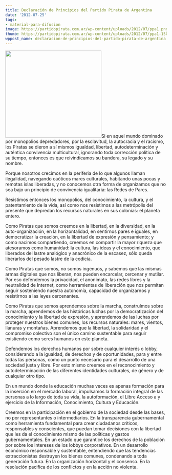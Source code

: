 ```yaml
---
title: Declaración de Principios del Partido Pirata de Argentina
date: '2012-07-25'
tags:
- material-para-difusion
image: https://partidopirata.com.ar/wp-content/uploads/2012/07/ppa1.png
thumb: https://partidopirata.com.ar/wp-content/uploads/2012/07/ppa1-150x150.png
wppost_name: declaracion-de-principios-del-partido-pirata-de-argentina
---
```


<a href="https://partidopirata.com.ar/wp-content/uploads/2012/07/ppa1.png"><img src="https://partidopirata.com.ar/wp-content/uploads/2012/07/ppa1.png" alt="" title="logo partido pirata de argentina" width="300" height="271" class="alignright size-full wp-image-5519" /></a>Si en aquel mundo dominado por monopolios depredadores, por la esclavitud, la autocracia y el racismo, los Piratas se dieron a sí mismos igualdad, libertad, autodeterminación y auténtica convivencia multicultural, ignorando toda corrección política de su tiempo, entonces es que reivindicamos su bandera, su legado y su nombre.

Porque nosotros crecimos en la periferia de lo que algunos llaman ilegalidad, navegando caóticos mares culturales, habitando unas pocas y remotas islas liberadas, y no conocemos otra forma de organizamos que no sea bajo un principio de convivencia igualitaria: las Redes de Pares.

Resistimos entonces los monopolios, del conocimiento, la cultura, y el patentamiento de la vida, así como nos resistimos a las metrópolis del presente que depredan los recursos naturales en sus colonias: el planeta entero.

Como Piratas que somos creemos en la libertad, en la diversidad, en la auto-organización, en la horizontalidad, en sentirnos pares e iguales, en democratizar la creación, en la libertad de expresión y pensamiento; y como nacimos compartiendo, creemos en compartir la mayor riqueza que atesoramos como humanidad: la cultura, las ideas y el conocimiento, que liberados del lastre analógico y anacrónico de la escasez, sólo queda liberarlos del pesado lastre de la codicia.

Como Piratas que somos, no somos ingenuos, y sabemos que las mismas armas digitales que nos liberan, nos pueden encarcelar, cercenar y mutilar. Por eso defendemos la privacidad, el anonimato, las redes libres y la neutralidad de Internet, como herramientas de liberación que nos permitan seguir sosteniendo nuestra autonomía, capacidad de organizarnos y resistirnos a las leyes cercenantes.

Como Piratas que somos aprendemos sobre la marcha, construímos sobre la marcha, aprendemos de las históricas luchas por la democratización del conocimiento y la libertad de expresión, y aprendemos de las luchas por proteger nuestros bienes comunes, los recursos naturales: mares, vientos, llanuras y montañas. Aprendemos que la libertad, la solidaridad y el compromiso colectivo son el único camino sustentable para seguir existiendo como seres humanos en este planeta.

Defendemos los derechos humanos por sobre cualquier interés o lobby, considerando a la igualdad, de derechos y de oportunidades, para y entre todas las personas, como un punto necesario para el desarrollo de una sociedad justa y libre. Por esto mismo creemos en el reconocimiento y autodeterminación de las diferentes identidades culturales, de género y de cualquier otro tipo.

En un mundo donde la educación muchas veces es apenas formación para la inserción en el mercado laboral, impulsamos la formación integral de las personas a lo largo de toda su vida, la autoformación, el Libre Acceso a y ejercicio de la Información, Conocimiento, Cultura y Educación.

Creemos en la participación en el gobierno de la sociedad desde las bases, no por representantes o intermediarios. En la transparencia gubernamental como herramienta fundamental para crear ciudadanos críticos, responsables y conscientes, que puedan tomar decisiones con la libertad que les da el conocimiento mismo de las políticas y gastos gubernamentales. En un estado que garantice los derechos de la población por sobre los intereses de los lobbys corporativos. En un desarrollo económico responsable y sustentable, entendiendo que las tendencias extraccionistas destruyen los bienes comunes, condenando a toda generación futura. En la organización horizontal y el consenso. En la resolución pacifica de los conflictos y en la acción no violenta. 
